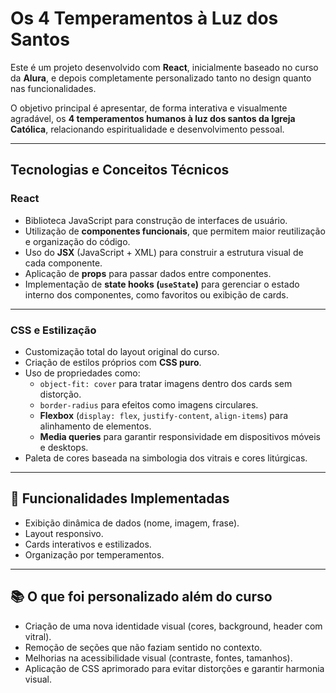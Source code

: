 # Os 4 Temperamentos à Luz dos Santos

Este é um projeto desenvolvido com **React**, inicialmente baseado no curso da **Alura**, e depois completamente personalizado tanto no design quanto nas funcionalidades.

O objetivo principal é apresentar, de forma interativa e visualmente agradável, os **4 temperamentos humanos à luz dos santos da Igreja Católica**, relacionando espiritualidade e desenvolvimento pessoal.

---

## Tecnologias e Conceitos Técnicos

###  React
- Biblioteca JavaScript para construção de interfaces de usuário.
- Utilização de **componentes funcionais**, que permitem maior reutilização e organização do código.
- Uso do **JSX** (JavaScript + XML) para construir a estrutura visual de cada componente.
- Aplicação de **props** para passar dados entre componentes.
- Implementação de **state hooks (`useState`)** para gerenciar o estado interno dos componentes, como favoritos ou exibição de cards.

---

### CSS e Estilização
- Customização total do layout original do curso.
- Criação de estilos próprios com **CSS puro**.
- Uso de propriedades como:
  - `object-fit: cover` para tratar imagens dentro dos cards sem distorção.
  - `border-radius` para efeitos como imagens circulares.
  - **Flexbox** (`display: flex`, `justify-content`, `align-items`) para alinhamento de elementos.
  - **Media queries** para garantir responsividade em dispositivos móveis e desktops.
- Paleta de cores baseada na simbologia dos vitrais e cores litúrgicas.

---

## 🚀 Funcionalidades Implementadas
- Exibição dinâmica de dados (nome, imagem, frase).
- Layout responsivo.
- Cards interativos e estilizados.
- Organização por temperamentos.

---

## 📚 O que foi personalizado além do curso
- Criação de uma nova identidade visual (cores, background, header com vitral).
- Remoção de seções que não faziam sentido no contexto.
- Melhorias na acessibilidade visual (contraste, fontes, tamanhos).
- Aplicação de CSS aprimorado para evitar distorções e garantir harmonia visual.
